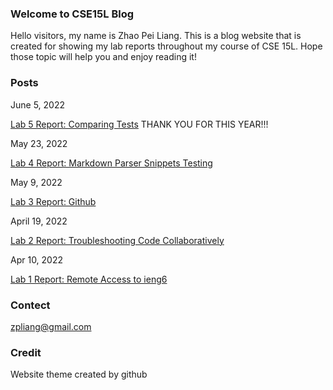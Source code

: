 ### Welcome to CSE15L Blog

Hello visitors, my name is Zhao Pei Liang. This is a blog website that is created for showing my lab reports throughout my course of CSE 15L. Hope those topic will help you and enjoy reading it!

### Posts

June 5, 2022

[Lab 5 Report: Comparing Tests](https://strawberryakai.github.io/Lab-report-5/report) THANK YOU FOR THIS YEAR!!!

May 23, 2022

[Lab 4 Report: Markdown Parser Snippets Testing](https://strawberryakai.github.io/Lab-Report-4/report)

May 9, 2022

[Lab 3 Report: Github](https://strawberryakai.github.io/Lab-Report-3/Lab-3-report)

April 19, 2022

[Lab 2 Report: Troubleshooting Code Collaboratively](https://strawberryakai.github.io/Lab2report/Lab2report)

Apr 10, 2022

[Lab 1 Report: Remote Access to ieng6](https://strawberryakai.github.io/cse15l-lab2-reports/lab-report-1-week-2.html#introduction)


### Contect

<span herf = "mailto:zpliang@gmail.com">zpliang@gmail.com </span>


### Credit

Website theme created by github



